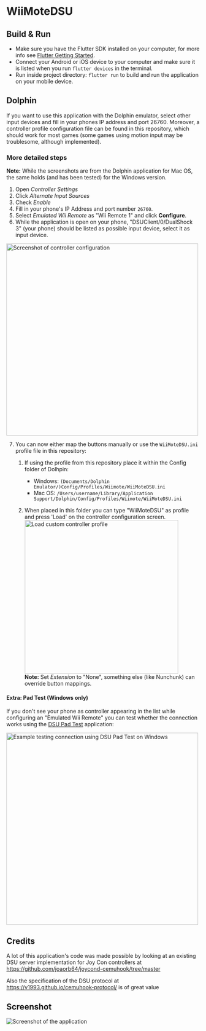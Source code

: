 # WiiMoteDSU

## Build & Run

- Make sure you have the Flutter SDK installed on your computer, for more info see [Flutter Getting Started](https://flutter.dev/docs/get-started/install).
- Connect your Android or iOS device to your computer and make sure it is listed when you run `flutter devices` in the terminal.
- Run inside project directory: `flutter run` to build and run the application on your mobile device.

## Dolphin

If you want to use this application with the Dolphin emulator, select other input devices and
fill in your phones IP address and port 26760. Moreover, a controller profile configuration file
can be found in this repository, which should work for most games  (some games using motion input
may be troublesome, although implemented).

### More detailed steps

**Note:** While the screenshots are from the Dolphin application for Mac OS, the same holds (and has been tested) for the Windows version.

1. Open *Controller Settings*
2. Click *Alternate Input Sources*
3. Check *Enable*
4. Fill in your phone's IP Address and port number `26760`.
5. Select *Emulated Wii Remote* as "Wii Remote 1" and click **Configure**.
6. While the application is open on your phone, "DSUClient/0/DualShock 3" (your phone) should be listed as possible input device, select it as input device.

<img src="https://github.com/marcowindt/WiiMoteDSU/blob/master/controller-configuration.png" alt="Screenshot of controller configuration" width="500"/>

7. You can now either map the buttons manually or use the `WiiMoteDSU.ini` profile file in this repository:
    1. If using the profile from this repository place it within the Config folder of Dolhpin:
        - Windows: `(Documents/Dolphin Emulator/)Config/Profiles/Wiimote/WiiMoteDSU.ini`
        - Mac OS: `/Users/username/Library/Application Support/Dolphin/Config/Profiles/Wiimote/WiiMoteDSU.ini`
        
    2. When placed in this folder you can type "WiiMoteDSU" as profile and press 'Load' on the controller configuration screen.
        <br />
        <img src="https://github.com/marcowindt/WiiMoteDSU/blob/master/load-controller-profile.png" alt="Load custom controller profile" width="400"/><br />
        **Note:** Set *Extension* to "None", something else (like Nunchunk) can override button mappings.

#### Extra: Pad Test (Windows only)

If you don't see your phone as controller appearing in the list while configuring an "Emulated Wii Remote" you can test whether the connection works using the [DSU Pad Test](https://files.sshnuke.net/PadTest_1011.zip) application:

<img src="https://github.com/marcowindt/WiiMoteDSU/blob/master/windows-pad-test.gif" alt="Example testing connection using DSU Pad Test on Windows" width="500"/>

## Credits

A lot of this application's code was made possible by looking at an existing DSU server
implementation for Joy Con controllers at https://github.com/joaorb64/joycond-cemuhook/tree/master

Also the specification of the DSU protocol at https://v1993.github.io/cemuhook-protocol/ is of
great value

## Screenshot

![Screenshot of the application](https://github.com/marcowindt/WiiMoteDSU/blob/master/screenshot.jpeg)



